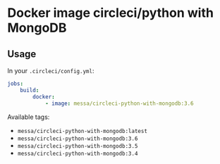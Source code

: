 Docker image circleci/python with MongoDB
=========================================

Usage
-----

In your `.circleci/config.yml`:

```yaml
jobs:
    build:
        docker:
            - image: messa/circleci-python-with-mongodb:3.6
```

Available tags:

- `messa/circleci-python-with-mongodb:latest`
- `messa/circleci-python-with-mongodb:3.6`
- `messa/circleci-python-with-mongodb:3.5`
- `messa/circleci-python-with-mongodb:3.4`
